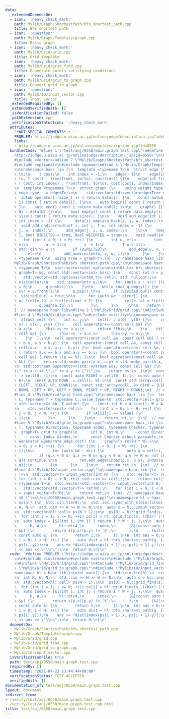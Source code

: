 ```yaml
---
data:
  _extendedDependsOn:
  - icon: ':heavy_check_mark:'
    path: Mylib/Graph/ShortestPath/bfs_shortest_path.cpp
    title: BFS shortest path
  - icon: ':question:'
    path: Mylib/Graph/Template/graph.cpp
    title: Basic graph
  - icon: ':heavy_check_mark:'
    path: Mylib/Grid/grid.cpp
    title: Grid template
  - icon: ':heavy_check_mark:'
    path: Mylib/Grid/grid_find.cpp
    title: Enumerate points satisfying conditions
  - icon: ':heavy_check_mark:'
    path: Mylib/Grid/grid_to_graph.cpp
    title: Convert grid to graph
  - icon: ':question:'
    path: Mylib/IO/input_vector.cpp
    title: Input vector
  _extendedRequiredBy: []
  _extendedVerifiedWith: []
  _isVerificationFailed: false
  _pathExtension: cpp
  _verificationStatusIcon: ':heavy_check_mark:'
  attributes:
    '*NOT_SPECIAL_COMMENTS*': ''
    PROBLEM: http://judge.u-aizu.ac.jp/onlinejudge/description.jsp?id=0558
    links:
    - http://judge.u-aizu.ac.jp/onlinejudge/description.jsp?id=0558
  bundledCode: "#line 1 \"test/aoj/0558/main.graph.test.cpp\"\n#define PROBLEM \"\
    http://judge.u-aizu.ac.jp/onlinejudge/description.jsp?id=0558\"\n\n#include <iostream>\n\
    #include <vector>\n#line 2 \"Mylib/Graph/ShortestPath/bfs_shortest_path.cpp\"\n\
    #include <optional>\n#include <queue>\n#line 4 \"Mylib/Graph/Template/graph.cpp\"\
    \n\nnamespace haar_lib {\n  template <typename T>\n  struct edge {\n    int from,\
    \ to;\n    T cost;\n    int index = -1;\n    edge() {}\n    edge(int from, int\
    \ to, T cost) : from(from), to(to), cost(cost) {}\n    edge(int from, int to,\
    \ T cost, int index) : from(from), to(to), cost(cost), index(index) {}\n  };\n\
    \n  template <typename T>\n  struct graph {\n    using weight_type = T;\n    using\
    \ edge_type   = edge<T>;\n\n    std::vector<std::vector<edge<T>>> data;\n\n  \
    \  auto& operator[](size_t i) { return data[i]; }\n    const auto& operator[](size_t\
    \ i) const { return data[i]; }\n\n    auto begin() const { return data.begin();\
    \ }\n    auto end() const { return data.end(); }\n\n    graph() {}\n    graph(int\
    \ N) : data(N) {}\n\n    bool empty() const { return data.empty(); }\n    int\
    \ size() const { return data.size(); }\n\n    void add_edge(int i, int j, T w,\
    \ int index = -1) {\n      data[i].emplace_back(i, j, w, index);\n    }\n\n  \
    \  void add_undirected(int i, int j, T w, int index = -1) {\n      add_edge(i,\
    \ j, w, index);\n      add_edge(j, i, w, index);\n    }\n\n    template <size_t\
    \ I, bool DIRECTED = true, bool WEIGHTED = true>\n    void read(int M) {\n   \
    \   for (int i = 0; i < M; ++i) {\n        int u, v;\n        std::cin >> u >>\
    \ v;\n        u -= I;\n        v -= I;\n        T w = 1;\n        if (WEIGHTED)\
    \ std::cin >> w;\n        if (DIRECTED)\n          add_edge(u, v, w, i);\n   \
    \     else\n          add_undirected(u, v, w, i);\n      }\n    }\n  };\n\n  template\
    \ <typename T>\n  using tree = graph<T>;\n}  // namespace haar_lib\n#line 6 \"\
    Mylib/Graph/ShortestPath/bfs_shortest_path.cpp\"\n\nnamespace haar_lib {\n  template\
    \ <typename T>\n  std::vector<std::optional<int64_t>> bfs_shortest_path(const\
    \ graph<T> &g, const std::vector<int> &src) {\n    const int n = g.size();\n \
    \   std::vector<std::optional<int64_t>> ret(n, std::nullopt);\n    std::vector<bool>\
    \ visited(n);\n    std::queue<int> q;\n\n    for (auto s : src) {\n      ret[s]\
    \ = 0;\n      q.push(s);\n    }\n\n    while (not q.empty()) {\n      const int\
    \ cur = q.front();\n      q.pop();\n\n      if (visited[cur]) continue;\n    \
    \  visited[cur] = true;\n\n      for (auto &e : g[cur]) {\n        if (not ret[e.to]\
    \ or *ret[e.to] > *ret[e.from] + 1) {\n          ret[e.to] = *ret[e.from] + 1;\n\
    \          q.push(e.to);\n        }\n      }\n    }\n\n    return ret;\n  }\n\
    }  // namespace haar_lib\n#line 2 \"Mylib/Grid/grid.cpp\"\n#include <array>\n\
    #line 4 \"Mylib/Grid/grid.cpp\"\n#include <utility>\n\nnamespace haar_lib {\n\
    \  struct cell {\n    int x, y;\n    cell() : x(0), y(0) {}\n    cell(int x, int\
    \ y) : x(x), y(y) {}\n    cell &operator+=(const cell &a) {\n      this->x +=\
    \ a.x;\n      this->y += a.y;\n      return *this;\n    }\n    cell &operator-=(const\
    \ cell &a) {\n      this->x -= a.x;\n      this->y -= a.y;\n      return *this;\n\
    \    }\n  };\n\n  cell operator+(const cell &a, const cell &b) { return cell(a.x\
    \ + b.x, a.y + b.y); }\n  cell operator-(const cell &a, const cell &b) { return\
    \ cell(a.x - b.x, a.y - b.y); }\n  bool operator==(const cell &a, const cell &b)\
    \ { return a.x == b.x and a.y == b.y; }\n  bool operator!=(const cell &a, const\
    \ cell &b) { return !(a == b); }\n\n  bool operator<(const cell &a, const cell\
    \ &b) {\n    return std::make_pair(a.x, a.y) < std::make_pair(b.x, b.y);\n  }\n\
    \n  std::ostream &operator<<(std::ostream &os, const cell &a) {\n    os << \"\
    (\" << a.x << \",\" << a.y << \")\";\n    return os;\n  }\n\n  const auto LEFT\
    \  = cell(0, -1);\n  const auto RIGHT = cell(0, 1);\n  const auto UP    = cell(-1,\
    \ 0);\n  const auto DOWN  = cell(1, 0);\n\n  const std::array<cell, 4> dir4 =\
    \ {LEFT, RIGHT, UP, DOWN};\n  const std::array<cell, 8> dir8 = {LEFT, RIGHT, UP,\
    \ DOWN, LEFT + UP, LEFT + DOWN, RIGHT + UP, RIGHT + DOWN};\n}  // namespace haar_lib\n\
    #line 4 \"Mylib/Grid/grid_find.cpp\"\n\nnamespace haar_lib {\n  template <typename\
    \ C, typename T = typename C::value_type>\n  std::vector<cell> grid_find(const\
    \ std::vector<C> &A, T value) {\n    const int H = A.size(), W = A[0].size();\n\
    \n    std::vector<cell> ret;\n    for (int i = 0; i < H; ++i) {\n      for (int\
    \ j = 0; j < W; ++j) {\n        if (A[i][j] == value) {\n          ret.emplace_back(i,\
    \ j);\n        }\n      }\n    }\n\n    return ret;\n  }\n}  // namespace haar_lib\n\
    #line 5 \"Mylib/Grid/grid_to_graph.cpp\"\n\nnamespace haar_lib {\n  template <typename\
    \ T, typename Directions, typename Index, typename Checker, typename Generator>\n\
    \  graph<T> grid_to_graph(\n      int H, int W,\n      const Directions &dir,\n\
    \      const Index &index,\n      const Checker &check_passable,\n      const\
    \ Generator &generate_edge_cost) {\n    graph<T> ret(H * W);\n\n    for (int i\
    \ = 0; i < H; ++i) {\n      for (int j = 0; j < W; ++j) {\n        auto p = cell(i,\
    \ j);\n\n        for (auto &d : dir) {\n          auto q = cell(i, j) + d;\n\n\
    \          if (q.x < 0 or q.x >= H or q.y < 0 or q.y >= W or not check_passable(p,\
    \ q)) continue;\n\n          ret.add_edge(index(p.x, p.y), index(q.x, q.y), generate_edge_cost(p,\
    \ q));\n        }\n      }\n    }\n\n    return ret;\n  }\n}  // namespace haar_lib\n\
    #line 4 \"Mylib/IO/input_vector.cpp\"\n\nnamespace haar_lib {\n  template <typename\
    \ T>\n  std::vector<T> input_vector(int N) {\n    std::vector<T> ret(N);\n   \
    \ for (int i = 0; i < N; ++i) std::cin >> ret[i];\n    return ret;\n  }\n\n  template\
    \ <typename T>\n  std::vector<std::vector<T>> input_vector(int N, int M) {\n \
    \   std::vector<std::vector<T>> ret(N);\n    for (int i = 0; i < N; ++i) ret[i]\
    \ = input_vector<T>(M);\n    return ret;\n  }\n}  // namespace haar_lib\n#line\
    \ 10 \"test/aoj/0558/main.graph.test.cpp\"\n\nnamespace hl = haar_lib;\n\nint\
    \ main() {\n  std::cin.tie(0);\n  std::ios::sync_with_stdio(false);\n\n  int H,\
    \ W, N;\n  std::cin >> H >> W >> N;\n\n  auto s = hl::input_vector<std::string>(H);\n\
    \n  std::vector<hl::cell> ps(N + 1);\n\n  ps[0] = hl::grid_find(s, 'S')[0];\n\n\
    \  for (int i = 1; i <= N; ++i) ps[i] = hl::grid_find(s, (char) ('0' + i))[0];\n\
    \n  auto index = [&](int i, int j) { return i * W + j; };\n\n  auto g = hl::grid_to_graph<int>(\n\
    \      H, W,\n      hl::dir4,\n      index,\n      [&](const auto &, const auto\
    \ &p) {\n        return s[p.x][p.y] != 'X';\n      },\n      [&](const auto &,\
    \ const auto &) {\n        return 1;\n      });\n\n  int ans = 0;\n  for (int\
    \ i = 0; i < N; ++i) {\n    auto dist = hl::bfs_shortest_path(g, {index(ps[i].x,\
    \ ps[i].y)});\n    ans += *dist[index(ps[i + 1].x, ps[i + 1].y)];\n  }\n\n  std::cout\
    \ << ans << \"\\n\";\n\n  return 0;\n}\n"
  code: "#define PROBLEM \"http://judge.u-aizu.ac.jp/onlinejudge/description.jsp?id=0558\"\
    \n\n#include <iostream>\n#include <vector>\n#include \"Mylib/Graph/ShortestPath/bfs_shortest_path.cpp\"\
    \n#include \"Mylib/Grid/grid.cpp\"\n#include \"Mylib/Grid/grid_find.cpp\"\n#include\
    \ \"Mylib/Grid/grid_to_graph.cpp\"\n#include \"Mylib/IO/input_vector.cpp\"\n\n\
    namespace hl = haar_lib;\n\nint main() {\n  std::cin.tie(0);\n  std::ios::sync_with_stdio(false);\n\
    \n  int H, W, N;\n  std::cin >> H >> W >> N;\n\n  auto s = hl::input_vector<std::string>(H);\n\
    \n  std::vector<hl::cell> ps(N + 1);\n\n  ps[0] = hl::grid_find(s, 'S')[0];\n\n\
    \  for (int i = 1; i <= N; ++i) ps[i] = hl::grid_find(s, (char) ('0' + i))[0];\n\
    \n  auto index = [&](int i, int j) { return i * W + j; };\n\n  auto g = hl::grid_to_graph<int>(\n\
    \      H, W,\n      hl::dir4,\n      index,\n      [&](const auto &, const auto\
    \ &p) {\n        return s[p.x][p.y] != 'X';\n      },\n      [&](const auto &,\
    \ const auto &) {\n        return 1;\n      });\n\n  int ans = 0;\n  for (int\
    \ i = 0; i < N; ++i) {\n    auto dist = hl::bfs_shortest_path(g, {index(ps[i].x,\
    \ ps[i].y)});\n    ans += *dist[index(ps[i + 1].x, ps[i + 1].y)];\n  }\n\n  std::cout\
    \ << ans << \"\\n\";\n\n  return 0;\n}\n"
  dependsOn:
  - Mylib/Graph/ShortestPath/bfs_shortest_path.cpp
  - Mylib/Graph/Template/graph.cpp
  - Mylib/Grid/grid.cpp
  - Mylib/Grid/grid_find.cpp
  - Mylib/Grid/grid_to_graph.cpp
  - Mylib/IO/input_vector.cpp
  isVerificationFile: true
  path: test/aoj/0558/main.graph.test.cpp
  requiredBy: []
  timestamp: '2021-04-23 23:44:44+09:00'
  verificationStatus: TEST_ACCEPTED
  verifiedWith: []
documentation_of: test/aoj/0558/main.graph.test.cpp
layout: document
redirect_from:
- /verify/test/aoj/0558/main.graph.test.cpp
- /verify/test/aoj/0558/main.graph.test.cpp.html
title: test/aoj/0558/main.graph.test.cpp
---
```

